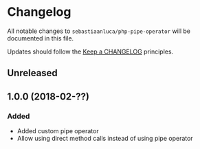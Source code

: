 # Changelog

All notable changes to `sebastiaanluca/php-pipe-operator` will be documented in this file.

Updates should follow the [Keep a CHANGELOG](http://keepachangelog.com/) principles.

## Unreleased

## 1.0.0 (2018-02-??)

### Added

- Added custom pipe operator
- Allow using direct method calls instead of using pipe operator
